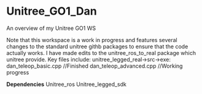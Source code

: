 # Unitree_GO1_Dan
An overview of my Unitree GO1 WS 

Note that this workspace is a work in progress and features several changes to the standard unitree githb packages to ensure that the code actually works.
I have made edits to the unitree_ros_to_real package which unitree provide. Key files include:
unitree_legged_real->src->exe:
dan_teleop_basic.cpp //Finished
dan_teleop_advanced.cpp //Working progress



**Dependencies**
Unitree_ros
Unitree_legged_sdk 
